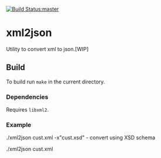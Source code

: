 [![Build Status:master](https://api.travis-ci.org/ajaysusarla/xml2json.svg?branch=master)](https://travis-ci.org/ajaysusarla/xml2json)

# xml2json

Utility to convert xml to json.[WIP]

## Build

To build run `make` in the current directory.

### Dependencies

Requires `libxml2`.

### Example

./xml2json cust.xml -x"cust.xsd" - convert using XSD schema

./xml2json cust.xml 

